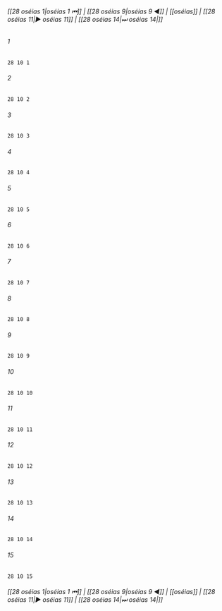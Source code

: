 
###### [[28 oséias 1|oséias 1 ⏮]] | [[28 oséias 9|oséias 9 ◀]] | [[oséias]] | [[28 oséias 11|▶ oséias 11]] | [[28 oséias 14|⏭ oséias 14|]]

###### 1
``` verse
28 10 1 
```
###### 2
``` verse
28 10 2 
```
###### 3
``` verse
28 10 3 
```
###### 4
``` verse
28 10 4 
```
###### 5
``` verse
28 10 5 
```
###### 6
``` verse
28 10 6 
```
###### 7
``` verse
28 10 7 
```
###### 8
``` verse
28 10 8 
```
###### 9
``` verse
28 10 9 
```
###### 10
``` verse
28 10 10 
```
###### 11
``` verse
28 10 11 
```
###### 12
``` verse
28 10 12 
```
###### 13
``` verse
28 10 13 
```
###### 14
``` verse
28 10 14 
```
###### 15
``` verse
28 10 15 
```

###### [[28 oséias 1|oséias 1 ⏮]] | [[28 oséias 9|oséias 9 ◀]] | [[oséias]] | [[28 oséias 11|▶ oséias 11]] | [[28 oséias 14|⏭ oséias 14|]]

